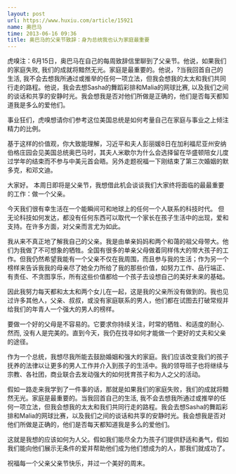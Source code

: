 ```yaml
---
layout: post
url: https://www.huxiu.com/article/15921
name: 奥巴马
time: 2013-06-16 09:36
title: 奥巴马的父亲节致辞：身为总统我也认为家庭最重要
---
```

虎嗅注：6月15日，奥巴马在自己的每周致辞信里聊到了父亲节。他说，如果我们的家庭失败, 我们的成就将黯然无光。家庭是最重要的。他说，?当我回首自己的生活, 我不会去想我所通过或推举的任何一项立法，但我会想我的太太和我们共同行走的路程。他说，我会去想Sasha的舞蹈彩排和Malia的网球比赛, 以及我们之间的谈话和共享的安静时光。我会想我是否对他们所做是正确的，他们是否每天都知道我是多么的爱他们。

事业狂们，虎嗅想请你们参考这位美国总统是如何考量自己在家庭与事业之上倾注精力的比例。

基于这样的价值观，你大致能理解，习近平和夫人彭丽媛8日在加利福尼亚州安纳伯格庄园会见美国总统奥巴马时，其夫人米歇尔为什么会选择留在华盛顿陪女儿度过学年的结束而不参与中美元首会晤。另外走题祝福一下刚结束了第三次婚姻的默多克，和邓文迪。

大家好。 本周日即将是父亲节，我想借此机会谈谈我们大家终将面临的最最重要的工作：做一个父亲。

今天我们很有幸生活在一个能瞬间可和地球上的任何一个人联系的科技时代。 但无论科技如何发达，都没有任何东西可以取代一个家长在孩子生活中的出现，爱和支持。在许多方面，对父亲而言尤为如此。

我从来不真正地了解我自己的父亲。我是由单亲妈妈和两个和蔼的祖父母带大。他们为我做了不可想象的牺牲。全国有很多的单亲父母做着同样伟大的带大孩子的工作。但我仍然希望我能有一个父亲不仅在我周围，而且参与我的生活；作为另一个榜样来告诉我我的母亲尽了她全力所给了我的那些价值，如努力工作、品行端正、有责任、不贪图享乐，所有这些价值都给一个孩子去设想自己的美好未来的基础。

因此我努力每天都和太太和两个女儿在一起，这是我的父亲所没有做到的。我也见过许多其他人，父亲、叔叔，或没有家庭联系的男人，他们都在试图去打破常规并给我们的年青人一个强大的男人的榜样。

要做一个好的父母是不容易的。它要求你持续关注，时常的牺牲、和适度的耐心. 然而, 没有人是完美的。直到今天，我仍在找寻如何才能做一个更好的丈夫和父亲的途径。

作为一个总统，我想尽我所能去鼓励婚姻和强大的家庭。我们应该改变我们的孩子抚养的法律以让更多的男人工作并介入到孩子的生活中。我的领导班子也将继续与宗教、各社团，商业联合去发动强大的如何抚育孩子和为人之父的活动。

假如一路走来我学到了一件事的话，那就是如果我们的家庭失败，我们的成就将黯然无光。家庭是最重要的。当我回首自己的生活, 我不会去想我所通过或推举的任何一项立法，但我会想我的太太和我们共同行走的路程。我会去想Sasha的舞蹈彩排和Malia的网球比赛，以及我们之间的谈话和共享的安静时光。我会想我是否对他们所做是正确的，他们是否每天都知道我是多么的爱他们。

这就是我想的应该如何为人父。假如我们能尽全力为孩子们提供舒适和勇气，假如我们能向他们展示无条件的爱并帮助他们成为他们想成为的人，那我们就成功了。

祝福每一个父亲父亲节快乐，并过一个美好的周末。

